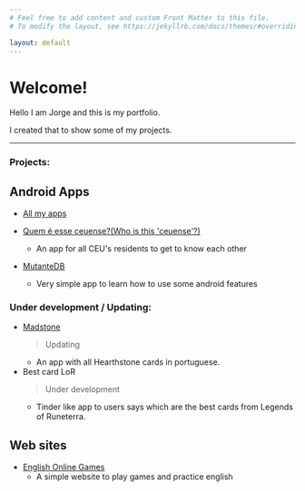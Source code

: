```yaml
---
# Feel free to add content and custom Front Matter to this file.
# To modify the layout, see https://jekyllrb.com/docs/themes/#overriding-theme-defaults

layout: default
---
```


# Welcome!


Hello I am Jorge and this is my portfolio.

I created that to show some of my projects.


---
### Projects:

## Android Apps

- [All my apps](https://play.google.com/store/apps/developer?id=Jorge+Madson&hl=en_NZ)

- [Quem é esse ceuense?(Who is this 'ceuense'?)](https://play.google.com/store/apps/details?id=quemECeu.quemECeu&hl=en_NZ)
  - An app for all CEU's residents to get to know each other

- [MutanteDB](https://play.google.com/store/apps/details?id=com.tads.jorge.mutantesdb&hl=en_NZ)
  - Very simple app to learn how to use some android features


### Under development / Updating:

- [Madstone](https://play.google.com/store/apps/details?id=com.jorge.madstone&hl=en_US)
  > Updating
  - An app with all Hearthstone cards in portuguese.
- Best card LoR
  > Under development
  - Tinder like app to users says which are the best cards from Legends of Runeterra.


## Web sites

- [English Online Games](https://englishonlinegames.com)
  - A simple website to play games and practice english